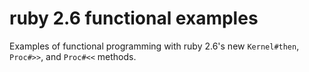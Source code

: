 # ruby 2.6 functional examples

Examples of functional programming with ruby 2.6's new `Kernel#then`, `Proc#>>`, and `Proc#<<` methods.
